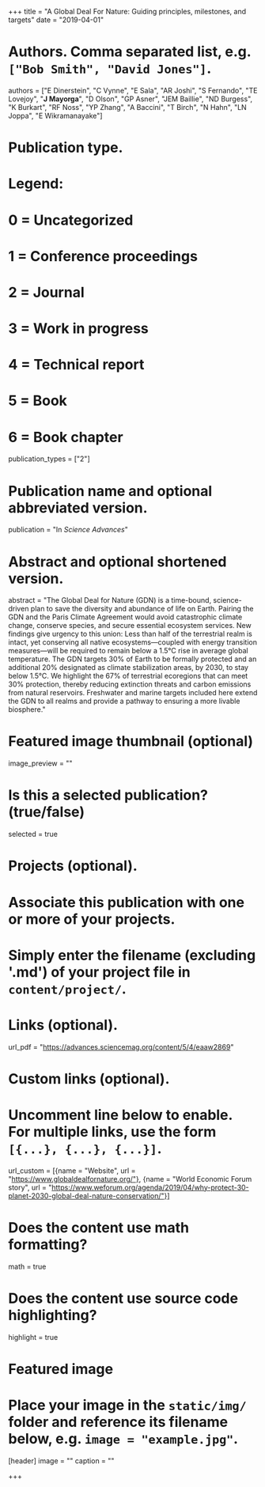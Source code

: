 +++
title = "A Global Deal For Nature: Guiding principles, milestones, and targets"
date = "2019-04-01"

# Authors. Comma separated list, e.g. `["Bob Smith", "David Jones"]`.
authors = ["E Dinerstein", "C Vynne", "E Sala", "AR Joshi", "S Fernando", "TE Lovejoy", "**J Mayorga**", "D Olson", "GP Asner", "JEM Baillie", "ND Burgess", "K Burkart", "RF Noss", "YP Zhang", "A Baccini", "T Birch", "N Hahn", "LN Joppa", "E Wikramanayake"]


# Publication type.
# Legend:
# 0 = Uncategorized
# 1 = Conference proceedings
# 2 = Journal
# 3 = Work in progress
# 4 = Technical report
# 5 = Book
# 6 = Book chapter
publication_types = ["2"]

# Publication name and optional abbreviated version.
publication = "In *Science Advances*"

# Abstract and optional shortened version.
abstract = "The Global Deal for Nature (GDN) is a time-bound, science-driven plan to save the diversity and abundance of life on Earth. Pairing the GDN and the Paris Climate Agreement would avoid catastrophic climate change, conserve species, and secure essential ecosystem services. New findings give urgency to this union: Less than half of the terrestrial realm is intact, yet conserving all native ecosystems—coupled with energy transition measures—will be required to remain below a 1.5°C rise in average global temperature. The GDN targets 30% of Earth to be formally protected and an additional 20% designated as climate stabilization areas, by 2030, to stay below 1.5°C. We highlight the 67% of terrestrial ecoregions that can meet 30% protection, thereby reducing extinction threats and carbon emissions from natural reservoirs. Freshwater and marine targets included here extend the GDN to all realms and provide a pathway to ensuring a more livable biosphere."

# Featured image thumbnail (optional)
image_preview = ""

# Is this a selected publication? (true/false)
selected = true

# Projects (optional).
#   Associate this publication with one or more of your projects.
#   Simply enter the filename (excluding '.md') of your project file in `content/project/`.

# Links (optional).
url_pdf = "https://advances.sciencemag.org/content/5/4/eaaw2869"

# Custom links (optional).
#   Uncomment line below to enable. For multiple links, use the form `[{...}, {...}, {...}]`.
url_custom = [{name = "Website", url = "https://www.globaldealfornature.org/"},
{name = "World Economic Forum story", url = "https://www.weforum.org/agenda/2019/04/why-protect-30-planet-2030-global-deal-nature-conservation/"}]

# Does the content use math formatting?
math = true

# Does the content use source code highlighting?
highlight = true

# Featured image
# Place your image in the `static/img/` folder and reference its filename below, e.g. `image = "example.jpg"`.
[header]
image = ""
caption = ""

+++
